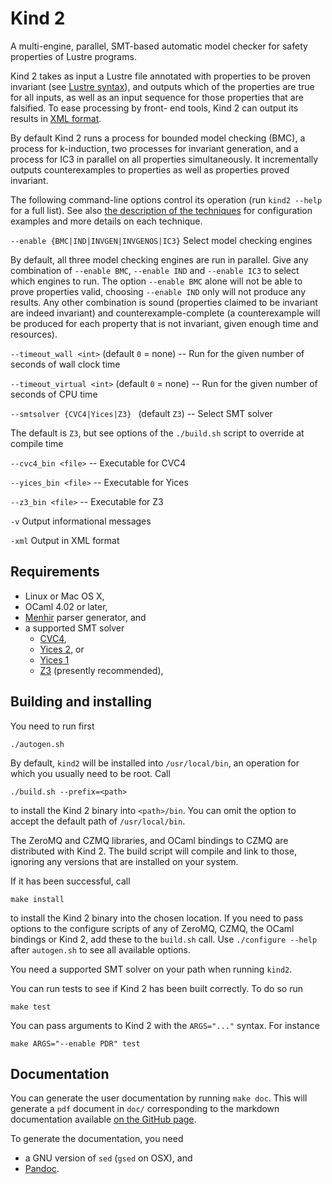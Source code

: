 # Kind 2

A multi-engine, parallel, SMT-based automatic model checker for safety properties of Lustre programs.

Kind 2 takes as input a Lustre file annotated with properties to be proven
invariant (see [Lustre syntax](doc/usr/content/2_input/1_lustre.md#lustre-input)), and
outputs which of the properties are true for all inputs, as well as an input
sequence for those properties that are falsified. To ease processing by front-
end tools, Kind 2 can output its results in [XML format](doc/usr/content/3_output/2_xml.md#xml-output).

By default Kind 2 runs a process for bounded model checking (BMC), a process
for k-induction, two processes for invariant generation, and a process for IC3
in parallel on all properties simultaneously. It incrementally outputs
counterexamples to properties as well as properties proved invariant.

The following command-line options control its operation (run `kind2 --help` for a full list). See also [the description of the techniques](doc/usr/content/1_techniques/1_techniques.md#techniques) for configuration examples and more details on each technique.

`--enable {BMC|IND|INVGEN|INVGENOS|IC3}` Select model checking engines
   
By default, all three model checking engines are run in parallel. Give any combination of `--enable BMC`, `--enable IND` and `--enable IC3` to select which engines to run. The option `--enable BMC` alone will not be able to prove properties valid, choosing `--enable IND` only will not produce any results. Any other combination is sound (properties claimed to be invariant are indeed invariant) and counterexample-complete (a counterexample will be produced for each property that is not invariant, given enough time and resources).

`--timeout_wall <int>` (default `0` = none) -- Run for the given number of seconds of wall clock time

`--timeout_virtual <int>` (default `0` = none) -- Run for the given number of seconds of CPU time
 
`--smtsolver {CVC4|Yices|Z3} ` (default `Z3`) -- Select SMT solver

The default is `Z3`, but see options of the `./build.sh` script to override at compile time
  
`--cvc4_bin <file>` -- Executable for CVC4

`--yices_bin <file>` -- Executable for Yices

`--z3_bin <file>` -- Executable for Z3

`-v` Output informational messages

`-xml` Output in XML format


## Requirements

- Linux or Mac OS X,
- OCaml 4.02 or later,
- [Menhir](http://gallium.inria.fr/~fpottier/menhir/) parser generator, and
- a supported SMT solver
    - [CVC4](http://cvc4.cs.nyu.edu),
    - [Yices 2](http://yices.csl.sri.com/), or
    - [Yices 1](http://yices.csl.sri.com/old/download-yices1-full.shtml)
    - [Z3](http://z3.codeplex.com) (presently recommended), 

## Building and installing

You need to run first

    ./autogen.sh

By default, `kind2` will be installed into `/usr/local/bin`, an operation for which you usually need to be root. Call 

    ./build.sh --prefix=<path>
    
to install the Kind 2 binary into `<path>/bin`. You can omit the option to accept the default path of `/usr/local/bin`. 

The ZeroMQ and CZMQ libraries, and OCaml bindings to CZMQ are distributed with Kind 2. The build script will compile and link to those, ignoring any versions that are installed on your system. 

If it has been successful, call 

    make install

to install the Kind 2 binary into the chosen location. If you need to pass options to the configure scripts of any of ZeroMQ, CZMQ, the OCaml bindings or Kind 2, add these to the `build.sh` call. Use `./configure --help` after `autogen.sh` to see all available options.

You need a supported SMT solver on your path when running `kind2`.

You can run tests to see if Kind 2 has been built correctly. To do so run

    make test

You can pass arguments to Kind 2 with the `ARGS="..."` syntax. For instance

    make ARGS="--enable PDR" test


## Documentation

You can generate the user documentation by running `make doc`. This will generate a `pdf` document in `doc/` corresponding to the markdown documentation
available [on the GitHub page](https://github.com/kind2-mc/kind2/blob/develop/doc/usr/content/Home.md#kind-2).

To generate the documentation, you need

* a GNU version of `sed` (`gsed` on OSX), and
* [Pandoc](http://pandoc.org/).

